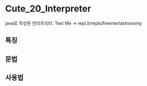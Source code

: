 # Cute_20_Interpreter

java로 작성된 인터프리터. Test Me -> repl.it/repls/freenextastronomy 

## 특징

## 문법

## 사용법
